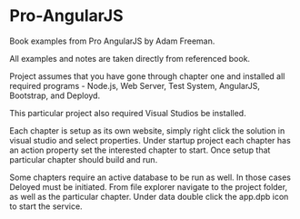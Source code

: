 # Pro-AngularJS
Book examples from Pro AngularJS by Adam Freeman.
 
All examples and notes are taken directly from referenced book.  
 
Project assumes that you have gone through chapter one and installed all required programs - Node.js, Web Server, Test System, AngularJS, Bootstrap, and Deployd.  
 
This particular project also required Visual Studios be installed.  
 
Each chapter is setup as its own website, simply right click the solution in visual studio and select properties.  Under startup project each chapter has an action property set the interested chapter to start.  Once setup that particular chapter should build and run.  

Some chapters require an active database to be run as well.  In those cases Deloyed must be initiated.  From file explorer navigate to the project folder, as well as the particular chapter.  Under data double click the app.dpb icon to start the service.  


